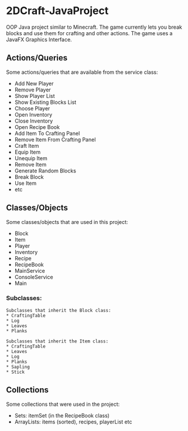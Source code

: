# 2DCraft-JavaProject
  OOP Java project similar to Minecraft. The game currently lets you break blocks and use them for crafting and other actions. The game uses a JavaFX Graphics Interface.
## Actions/Queries
  Some actions/queries that are available from the service class:
  * Add New Player
  * Remove Player
  * Show Player List
  * Show Existing Blocks List
  * Choose Player
  * Open Inventory
  * Close Inventory
  * Open Recipe Book
  * Add Item To Crafting Panel
  * Remove Item From Crafting Panel
  * Craft Item
  * Equip Item
  * Unequip Item
  * Remove Item
  * Generate Random Blocks
  * Break Block
  * Use Item
  * etc
## Classes/Objects
  Some classes/objects that are used in this project:
  * Block
  * Item
  * Player
  * Inventory
  * Recipe
  * RecipeBook
  * MainService
  * ConsoleService
  * Main
  ### Subclasses:
    Subclasses that inherit the Block class:
    * CraftingTable
    * Log
    * Leaves
    * Planks
    
    Subclasses that inherit the Item class:
    * CraftingTable
    * Leaves
    * Log
    * Planks
    * Sapling
    * Stick
## Collections
  Some collections that were used in the project:
  - Sets: itemSet (in the RecipeBook class)
  - ArrayLists: items (sorted), recipes, playerList etc
